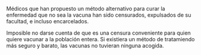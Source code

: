 Médicos que han propuesto un método alternativo para curar la enfermedad que no sea la vacuna han sido censurados, expulsados de su facultad, e incluso encarcelados. 

Imposible no darse cuenta de que es una censura conveniente para quien quiere vacunar a la población entera. Si existiera un método de tratamiendo más seguro y barato, las vacunas no tuvieran ninguna acogida. 